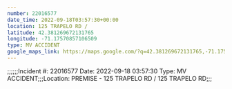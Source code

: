 ```yaml
---
number: 22016577
date_time: 2022-09-18T03:57:30+00:00
location: 125 TRAPELO RD / 
latitude: 42.381269672131765
longitude: -71.17570857106509
type: MV ACCIDENT
google_maps_link: https://maps.google.com/?q=42.381269672131765,-71.17570857106509
---
```


;;;;;;Incident #: 22016577   Date: 2022-09-18 03:57:30   Type: MV ACCIDENT;;;Location: PREMISE - 125 TRAPELO RD / 125 TRAPELO RD;;;
